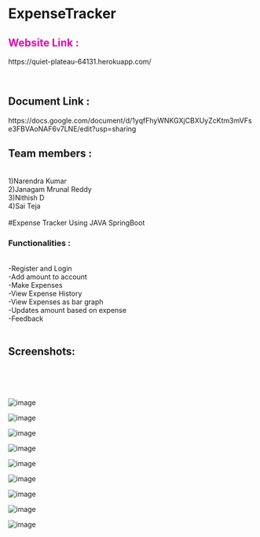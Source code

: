 # ExpenseTracker


<h2 style="color:#e600ac;">Website Link : </h2> <p>https://quiet-plateau-64131.herokuapp.com/ </p><br>
<h2>Document Link : </h2> <p>https://docs.google.com/document/d/1yqfFhyWNKGXjCBXUyZcKtm3mVFse3FBVAoNAF6v7LNE/edit?usp=sharing </p>
<h2>Team members :</h2><br>
1)Narendra Kumar<br>
2)Janagam Mrunal Reddy<br>
3)Nithish D<br>
4)Sai Teja<br>
<br>
#Expense Tracker Using JAVA SpringBoot 

<h3>Functionalities :</h3><br>
-Register and Login<br>
-Add amount to account <br>
-Make Expenses<br>
-View Expense History<br>
-View Expenses as bar graph <br>
-Updates amount based on expense<br>
-Feedback
<br>
<br>
<h2>Screenshots:</h2><br><br>
<br>

![image](https://user-images.githubusercontent.com/48819675/127738719-f409f861-93f3-4bce-92cd-ebe6cd2023f2.png)

![image](https://user-images.githubusercontent.com/48819675/127738731-55569f0a-e85e-4965-bac2-dedc200565ab.png)

![image](https://user-images.githubusercontent.com/48819675/127738735-c9eff612-d11a-4979-9399-eabb89345e79.png)

![image](https://user-images.githubusercontent.com/48819675/127738750-4de1b8cd-6eb2-4158-ae3e-f3f106b8a61e.png)

![image](https://user-images.githubusercontent.com/48819675/127738757-fbef566b-5b79-4f0f-9155-9674545b81e0.png)

![image](https://user-images.githubusercontent.com/48819675/128236617-9e9b1192-2b03-482f-8ed6-9256fadf0d4b.png)

![image](https://user-images.githubusercontent.com/48819675/127738772-741d50b6-605c-4878-9134-c3d2f4f58d18.png)

![image](https://user-images.githubusercontent.com/48819675/127738779-3c43ba53-1db1-448e-b70e-4c4ef5de81ac.png)

![image](https://user-images.githubusercontent.com/48819675/128236675-cd960529-67ae-4f91-84df-c462f11c471d.png)
